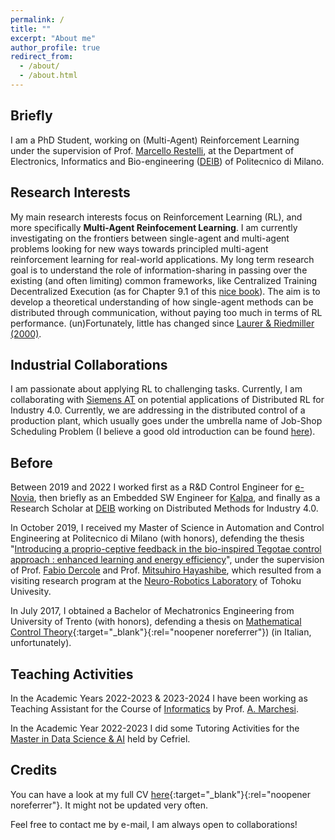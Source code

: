 ```yaml
---
permalink: /
title: ""
excerpt: "About me"
author_profile: true
redirect_from: 
  - /about/
  - /about.html
---
```


Briefly
---
I am a PhD Student, working on (Multi-Agent) Reinforcement Learning under the supervision of Prof. [Marcello Restelli](http://home.deib.polimi.it/restelli/MyWebSite/index.shtml), at the Department of Electronics, Informatics and Bio-engineering
([DEIB](https://www.deib.polimi.it/)) of Politecnico di Milano.


Research Interests
---
My main research interests focus on Reinforcement Learning (RL), and more specifically <b>Multi-Agent Reinfocement Learning</b>. I am currently investigating on the frontiers between single-agent and multi-agent problems looking for new ways towards principled multi-agent reinforcement learning for real-world applications.
My long term research goal is to understand the role of information-sharing in passing over the existing (and often limiting) common frameworks, like Centralized Training Decentralized Execution (as for Chapter 9.1 of this [nice book](https://www.marl-book.com/download/marl-book.pdf)). The aim is to develop a theoretical understanding of how single-agent methods can be distributed through communication, without paying too much in terms of RL performance. (un)Fortunately, little has changed since [Laurer & Riedmiller (2000)](https://dl.acm.org/doi/10.5555/645529.658113).

Industrial Collaborations
---
I am passionate about applying RL to challenging tasks. Currently, I am collaborating with [Siemens AT](https://new.siemens.com/at/de.html) on potential applications of Distributed RL for Industry 4.0. Currently, we are addressing in the distributed control of a production plant, which usually goes under the umbrella name of Job-Shop Scheduling Problem (I believe a good old introduction can be found [here](https://d-nb.info/996018298/34)).

Before
---
Between 2019 and 2022 I worked first as a R&D Control Engineer for [e-Novia](https://e-novia.it/), then briefly as an Embedded SW Engineer for [Kalpa](https://www.kalpa.it/), and finally as a Research Scholar at [DEIB](https://www.deib.polimi.it/) working on Distributed Methods for Industry 4.0.

In October 2019, I received my Master of Science in Automation and Control Engineering at Politecnico di Milano (with honors), defending the thesis "[Introducing a proprio-ceptive feedback in the bio-inspired Tegotae control approach : enhanced learning and energy efficiency](https://www.politesi.polimi.it/handle/10589/149946)", under the supervision of Prof. [Fabio Dercole](https://dercole.faculty.polimi.it/index.html) and Prof. [Mitsuhiro Hayashibe](https://scholar.google.com/citations?user=2VmKkUkAAAAJ&hl=en), which resulted from a visiting research program at the [Neuro-Robotics Laboratory](http://neuro.mech.tohoku.ac.jp/) of Tohoku Univesity.

In July 2017, I obtained a Bachelor of Mechatronics Engineering from University of Trento (with honors), defending a thesis on [Mathematical Control Theory](/files/tesi-triennale.pdf){:target="_blank"}{:rel="noopener noreferrer"}) (in Italian, unfortunately).

Teaching Activities
---
In the Academic Years 2022-2023 & 2023-2024 I have been working as Teaching Assistant for the Course of [Informatics](https://www4.ceda.polimi.it/manifesti/manifesti/controller/ManifestoPublic.do?EVN_DETTAGLIO_RIGA_MANIFESTO=EVENTO&c_insegn=081369&aa=2022&k_cf=225&k_corso_la=352&ac_ins=0&k_indir=ENN&lang=EN&tipoCorso=ALL_TIPO_CORSO&semestre=1&idItemOfferta=159766&idRiga=283265&codDescr=081369) by Prof. [A. Marchesi](https://albymarke.github.io/). 

In the Academic Year 2022-2023 I did some Tutoring Activities for the [Master in Data Science & AI](https://masterdatascienceai.cefriel.it/) held by Cefriel.

Credits
---
You can have a look at my full CV [here](/files/cv.pdf){:target="_blank"}{:rel="noopener noreferrer"}. It might not be updated very often.

Feel free to contact me by e-mail, I am always open to collaborations!
